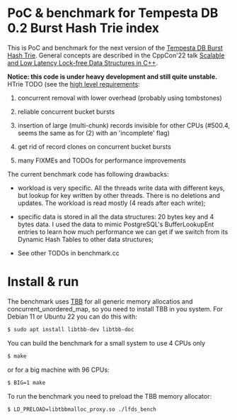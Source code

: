 # PoC & benchmark for Tempesta DB 0.2 Burst Hash Trie index

This is PoC and benchmark for the next version of the
[Tempesta DB Burst Hash Trie](https://github.com/tempesta-tech/tempesta/blob/master/db/core/htrie.c).
General concepts are described in the CppCon'22 talk
[Scalable and Low Latency Lock-free Data Structures in C++](https://www.youtube.com/watch?v=_dS4Z6JifPs).

**Notice: this code is under heavy development and still quite unstable.**
HTrie TODO (see the [high level requirements](https://github.com/tempesta-tech/tempesta/issues/515):

1. concurrent removal with lower overhead (probably using tombstones)

2. reliable concurrent bucket bursts

3. insertion of large (multi-chunk) records invisible for other CPUs (#500.4,
   seems the same as for (2) with an 'incomplete' flag)

4. get rid of record clones on concurrent bucket bursts

5. many FIXMEs and TODOs for performance improvements

The current benchmark code has following drawbacks:

* workload is very specific. All the threads write data with different keys,
  but lookup for key written by other threads. There is no deletions and
  updates. The workload is read mostly (4 reads after each write);

* specific data is stored in all the data structures: 20 bytes key and 4 bytes
  data. I used the data to mimic PostgreSQL's BufferLookupEnt entries to learn
  how much performance we can get if we switch from its Dynamic Hash Tables to
  other data structures;

* See other TODOs in benchmark.cc


# Install & run

The benchmark uses [TBB](https://github.com/oneapi-src/oneTBB) for all generic memory
allocatios and concurrent_unordered_map, so you need to install TBB in you system.
For Debian 11 or Ubuntu 22 you can do this with:

```bash
$ sudo apt install libtbb-dev libtbb-doc
```

You can build the benchmark for a small system to use 4 CPUs only
```bash
$ make
```
or for a big machine with 96 CPUs:
```bash
$ BIG=1 make
```

To run the benchmark you need to preload the TBB memory allocator:
```bash
$ LD_PRELOAD=libtbbmalloc_proxy.so ./lfds_bench
```
